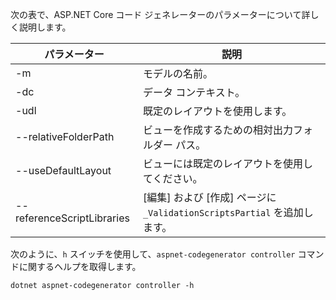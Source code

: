 次の表で、ASP.NET Core コード ジェネレーターのパラメーターについて詳しく説明します。

| パラメーター               | 説明|
| ----------------- | ------------ |
| -m  | モデルの名前。 |
| -dc  | データ コンテキスト。 |
| -udl | 既定のレイアウトを使用します。 |
| --relativeFolderPath | ビューを作成するための相対出力フォルダー パス。 |
| --useDefaultLayout | ビューには既定のレイアウトを使用してください。 |
| --referenceScriptLibraries | [編集] および [作成] ページに `_ValidationScriptsPartial` を追加します。 |

次のように、`h` スイッチを使用して、`aspnet-codegenerator controller` コマンドに関するヘルプを取得します。

```console
dotnet aspnet-codegenerator controller -h
```